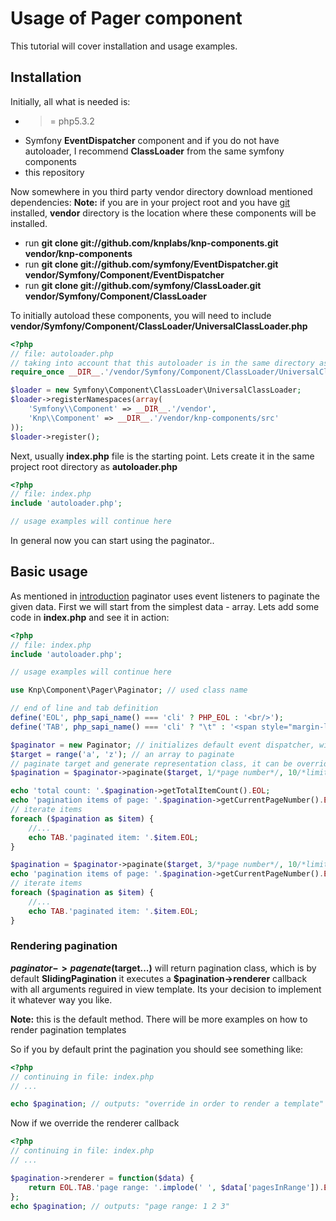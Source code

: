 # Usage of Pager component

This tutorial will cover installation and usage examples.

## Installation

Initially, all what is needed is:

- >= php5.3.2
- Symfony **EventDispatcher** component and if you do not have autoloader, I recommend
**ClassLoader** from the same symfony components
- this repository

Now somewhere in you third party vendor directory download mentioned dependencies:
**Note:** if you are in your project root and you have [git](http://help.github.com/set-up-git-redirect)
installed, **vendor** directory is the location where these components will be installed.

- run **git clone git://github.com/knplabs/knp-components.git vendor/knp-components**
- run **git clone git://github.com/symfony/EventDispatcher.git vendor/Symfony/Component/EventDispatcher**
- run **git clone git://github.com/symfony/ClassLoader.git vendor/Symfony/Component/ClassLoader**

To initially autoload these components, you will need to include
**vendor/Symfony/Component/ClassLoader/UniversalClassLoader.php**

``` php
<?php
// file: autoloader.php
// taking into account that this autoloader is in the same directory as vendor folder
require_once __DIR__.'/vendor/Symfony/Component/ClassLoader/UniversalClassLoader.php';

$loader = new Symfony\Component\ClassLoader\UniversalClassLoader;
$loader->registerNamespaces(array(
    'Symfony\\Component' => __DIR__.'/vendor',
    'Knp\\Component' => __DIR__.'/vendor/knp-components/src'
));
$loader->register();
```

Next, usually **index.php** file is the starting point. Lets create it in the same
project root directory as **autoloader.php**

``` php
<?php
// file: index.php
include 'autoloader.php';

// usage examples will continue here
```

In general now you can start using the paginator..

## Basic usage

As mentioned in [introduction](https://github.com/knplabs/knp-components/tree/master/doc/pager/intro.md)
paginator uses event listeners to paginate the given data. First we will start from the simplest data - array.
Lets add some code in **index.php** and see it in action:

``` php
<?php
// file: index.php
include 'autoloader.php';

// usage examples will continue here

use Knp\Component\Pager\Paginator; // used class name

// end of line and tab definition
define('EOL', php_sapi_name() === 'cli' ? PHP_EOL : '<br/>');
define('TAB', php_sapi_name() === 'cli' ? "\t" : '<span style="margin-left:25px"/>');

$paginator = new Paginator; // initializes default event dispatcher, with standard listeners
$target = range('a', 'z'); // an array to paginate
// paginate target and generate representation class, it can be overrided by event listener
$pagination = $paginator->paginate($target, 1/*page number*/, 10/*limit per page*/);

echo 'total count: '.$pagination->getTotalItemCount().EOL;
echo 'pagination items of page: '.$pagination->getCurrentPageNumber().EOL;
// iterate items
foreach ($pagination as $item) {
    //...
    echo TAB.'paginated item: '.$item.EOL;
}

$pagination = $paginator->paginate($target, 3/*page number*/, 10/*limit per page*/);
echo 'pagination items of page: '.$pagination->getCurrentPageNumber().EOL;
// iterate items
foreach ($pagination as $item) {
    //...
    echo TAB.'paginated item: '.$item.EOL;
}
```

### Rendering pagination

**$paginator->pagenate($target...)** will return pagination class, which is by
default **SlidingPagination** it executes a **$pagination->renderer** callback
with all arguments reguired in view template. Its your decision to implement
it whatever way you like.

**Note:** this is the default method. There will be more examples on how to render pagination templates

So if you by default print the pagination you should see something like:

``` php
<?php
// continuing in file: index.php
// ...

echo $pagination; // outputs: "override in order to render a template"
```

Now if we override the renderer callback

``` php
<?php
// continuing in file: index.php
// ...

$pagination->renderer = function($data) {
    return EOL.TAB.'page range: '.implode(' ', $data['pagesInRange']).EOL;
};
echo $pagination; // outputs: "page range: 1 2 3"
```
